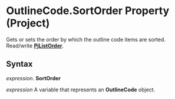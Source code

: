 
# OutlineCode.SortOrder Property (Project)

Gets or sets the order by which the outline code items are sorted. Read/write  **[PjListOrder](925b0e86-5f77-995c-18a9-96786f46bfcd.md)**.


## Syntax

 _expression_. **SortOrder**

 _expression_ A variable that represents an **OutlineCode** object.

